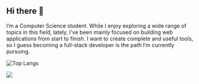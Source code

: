 ## Hi there 👋

I’m a Computer Science student. While I enjoy exploring a wide range of topics in this field, lately, I’ve been mainly focused on building web applications from start to finish. I want to create complete and useful tools, so I guess becoming a full-stack developer is the path I’m currently pursuing.

![Top Langs](https://github-readme-stats.vercel.app/api/top-langs/?username=anuraghazra&layout=compact)

![](https://komarev.com/ghpvc/?username=astankowski)

<!--
**astankowski/astankowski** is a ✨ _special_ ✨ repository because its `README.md` (this file) appears on your GitHub profile.

Here are some ideas to get you started:

- 🔭 I’m currently working on ...
- 🌱 I’m currently learning ...
- 👯 I’m looking to collaborate on ...
- 🤔 I’m looking for help with ...
- 💬 Ask me about ...
- 📫 How to reach me: ...
- 😄 Pronouns: ...
- ⚡ Fun fact: ...
-->
